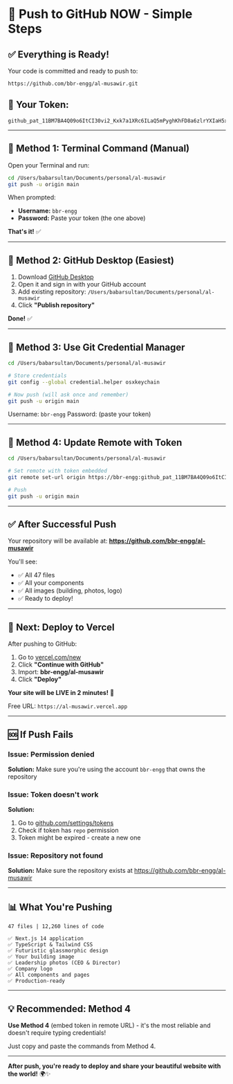 # 🚀 Push to GitHub NOW - Simple Steps

## ✅ Everything is Ready!

Your code is committed and ready to push to:
```
https://github.com/bbr-engg/al-musawir.git
```

## 📝 Your Token:
```
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
```

---

## 🎯 Method 1: Terminal Command (Manual)

Open your Terminal and run:

```bash
cd /Users/babarsultan/Documents/personal/al-musawir
git push -u origin main
```

When prompted:
- **Username:** `bbr-engg`
- **Password:** Paste your token (the one above)

**That's it!** ✅

---

## 🎯 Method 2: GitHub Desktop (Easiest)

1. Download [GitHub Desktop](https://desktop.github.com)
2. Open it and sign in with your GitHub account
3. Add existing repository: `/Users/babarsultan/Documents/personal/al-musawir`
4. Click **"Publish repository"**

**Done!** ✅

---

## 🎯 Method 3: Use Git Credential Manager

```bash
cd /Users/babarsultan/Documents/personal/al-musawir

# Store credentials
git config --global credential.helper osxkeychain

# Now push (will ask once and remember)
git push -u origin main
```

Username: `bbr-engg`
Password: (paste your token)

---

## 🎯 Method 4: Update Remote with Token

```bash
cd /Users/babarsultan/Documents/personal/al-musawir

# Set remote with token embedded
git remote set-url origin https://bbr-engg: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@github.com/bbr-engg/al-musawir.git

# Push
git push -u origin main
```

---

## ✅ After Successful Push

Your repository will be available at:
**https://github.com/bbr-engg/al-musawir**

You'll see:
- ✅ All 47 files
- ✅ All your components
- ✅ All images (building, photos, logo)
- ✅ Ready to deploy!

---

## 🚀 Next: Deploy to Vercel

After pushing to GitHub:

1. Go to [vercel.com/new](https://vercel.com/new)
2. Click **"Continue with GitHub"**
3. Import: **bbr-engg/al-musawir**
4. Click **"Deploy"**

**Your site will be LIVE in 2 minutes!** 🎉

Free URL: `https://al-musawir.vercel.app`

---

## 🆘 If Push Fails

### Issue: Permission denied
**Solution:** Make sure you're using the account `bbr-engg` that owns the repository

### Issue: Token doesn't work
**Solution:** 
1. Go to [github.com/settings/tokens](https://github.com/settings/tokens)
2. Check if token has `repo` permission
3. Token might be expired - create a new one

### Issue: Repository not found
**Solution:** Make sure the repository exists at https://github.com/bbr-engg/al-musawir

---

## 📊 What You're Pushing

```
47 files | 12,260 lines of code

✅ Next.js 14 application
✅ TypeScript & Tailwind CSS
✅ Futuristic glassmorphic design
✅ Your building image
✅ Leadership photos (CEO & Director)
✅ Company logo
✅ All components and pages
✅ Production-ready
```

---

## 💡 Recommended: Method 4

**Use Method 4** (embed token in remote URL) - it's the most reliable and doesn't require typing credentials!

Just copy and paste the commands from Method 4.

---

**After push, you're ready to deploy and share your beautiful website with the world!** 🌍✨

